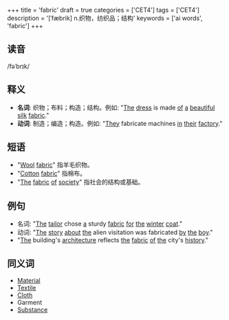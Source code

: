 +++
title = 'fabric'
draft = true
categories = ['CET4']
tags = ['CET4']
description = '[ˈfæbrik] n.织物，纺织品；结构'
keywords = ['ai words', 'fabric']
+++

## 读音
/fəˈbrɪk/

## 释义
- **名词**: 织物；布料；构造；结构。例如: "[The](/zh/post/the/) [dress](/zh/post/dress/) is made [of](/zh/post/of/) [a](/zh/post/a/) [beautiful](/zh/post/beautiful/) [silk](/zh/post/silk/) [fabric](/zh/post/fabric/)." 
- **动词**: 制造；编造；构造。例如: "[They](/zh/post/they/) fabricate machines [in](/zh/post/in/) [their](/zh/post/their/) [factory](/zh/post/factory/)."

## 短语
- "[Wool](/zh/post/wool/) [fabric](/zh/post/fabric/)" 指羊毛织物。
- "[Cotton](/zh/post/cotton/) [fabric](/zh/post/fabric/)" 指棉布。
- "[The](/zh/post/the/) [fabric](/zh/post/fabric/) [of](/zh/post/of/) [society](/zh/post/society/)" 指社会的结构或基础。

## 例句
- 名词: "[The](/zh/post/the/) [tailor](/zh/post/tailor/) chose [a](/zh/post/a/) sturdy [fabric](/zh/post/fabric/) [for](/zh/post/for/) [the](/zh/post/the/) [winter](/zh/post/winter/) [coat](/zh/post/coat/)."
- 动词: "[The](/zh/post/the/) [story](/zh/post/story/) [about](/zh/post/about/) [the](/zh/post/the/) alien visitation was fabricated [by](/zh/post/by/) [the](/zh/post/the/) [boy](/zh/post/boy/)."
- "[The](/zh/post/the/) building's [architecture](/zh/post/architecture/) reflects [the](/zh/post/the/) [fabric](/zh/post/fabric/) [of](/zh/post/of/) [the](/zh/post/the/) city's [history](/zh/post/history/)."

## 同义词
- [Material](/zh/post/material/)
- [Textile](/zh/post/textile/)
- [Cloth](/zh/post/cloth/)
- Garment
- [Substance](/zh/post/substance/)
